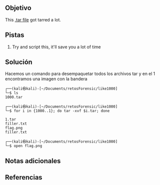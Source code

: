 ## Objetivo
This [.tar file](https://jupiter.challenges.picoctf.org/static/52084b5ad360b25f9af83933114324e0/1000.tar) got tarred a lot.

## Pistas
1. Try and script this, it'll save you a lot of time

## Solución
Hacemos un comando para desempaquetar todos los archivos tar y en el 1 encontramos una imagen con la bandera
```
┌──(kali㉿kali)-[~/Documents/retosForensic/like1000]
└─$ ls
1000.tar
                                                                             
┌──(kali㉿kali)-[~/Documents/retosForensic/like1000]
└─$ for i in {1000..1}; do tar -xvf $i.tar; done

1.tar
filler.txt
flag.png
filler.txt
                                                                            
┌──(kali㉿kali)-[~/Documents/retosForensic/like1000]
└─$ open flag.png 
```
## Notas adicionales

## Referencias



